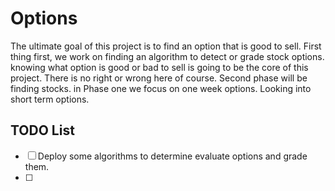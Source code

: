 # Options
The ultimate goal of this project is to find an option that is good to sell. First thing first, we work on finding an algorithm to detect or grade stock options. knowing what option is good or bad to sell is going to be the core of this project. There is no right or wrong here of course. Second phase will be finding stocks.
in Phase one we focus on one week options. Looking into short term options.

## TODO List
- [ ] Deploy some algorithms to determine evaluate options and grade them.
- [ ] 